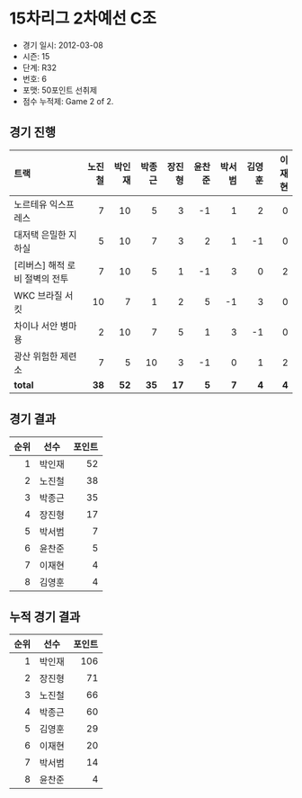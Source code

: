 # 15차리그 2차예선 C조

- 경기 일시: 2012-03-08
- 시즌: 15
- 단계: R32
- 번호: 6
- 포맷: 50포인트 선취제
- 점수 누적제: Game 2 of 2.





## 경기 진행

| 트랙 | 노진철 | 박인재 | 박종근 | 장진형 | 윤찬준 | 박서범 | 김영훈 | 이재현 |
|:---|---:|---:|---:|---:|---:|---:|---:|---:|
| 노르테유 익스프레스 | 7 | 10 | 5 | 3 | -1 | 1 | 2 | 0 |
| 대저택 은밀한 지하실 | 5 | 10 | 7 | 3 | 2 | 1 | -1 | 0 |
| [리버스] 해적 로비 절벽의 전투 | 7 | 10 | 5 | 1 | -1 | 3 | 0 | 2 |
| WKC 브라질 서킷 | 10 | 7 | 1 | 2 | 5 | -1 | 3 | 0 |
| 차이나 서안 병마용 | 2 | 10 | 7 | 5 | 1 | 3 | -1 | 0 |
| 광산 위험한 제련소 | 7 | 5 | 10 | 3 | -1 | 0 | 1 | 2 |
| __total__ | __38__ | __52__ | __35__ | __17__ | __5__ | __7__ | __4__ | __4__ |




## 경기 결과

| 순위 | 선수 | 포인트 |
|---:|:---:|---:|
| 1 | 박인재 | 52 |
| 2 | 노진철 | 38 |
| 3 | 박종근 | 35 |
| 4 | 장진형 | 17 |
| 5 | 박서범 | 7 |
| 6 | 윤찬준 | 5 |
| 7 | 이재현 | 4 |
| 8 | 김영훈 | 4 |

## 누적 경기 결과

| 순위 | 선수 | 포인트 |
|---:|:---:|---:|
| 1 | 박인재 | 106 |
| 2 | 장진형 | 71 |
| 3 | 노진철 | 66 |
| 4 | 박종근 | 60 |
| 5 | 김영훈 | 29 |
| 6 | 이재현 | 20 |
| 7 | 박서범 | 14 |
| 8 | 윤찬준 | 4 |

